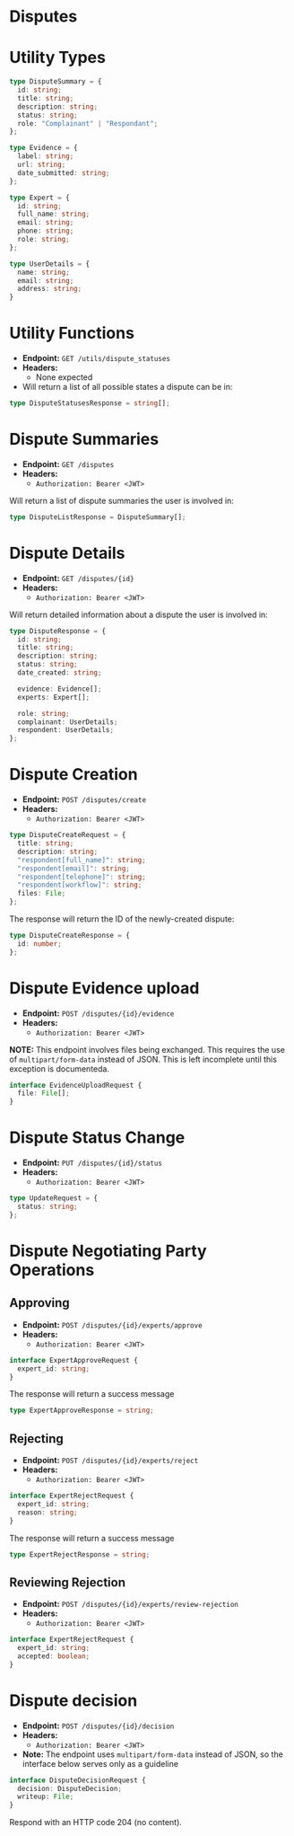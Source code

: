 # Disputes

# Utility Types

```ts
type DisputeSummary = {
  id: string;
  title: string;
  description: string;
  status: string;
  role: "Complainant" | "Respondant";
};

type Evidence = {
  label: string;
  url: string;
  date_submitted: string;
};

type Expert = {
  id: string;
  full_name: string;
  email: string;
  phone: string;
  role: string;
};

type UserDetails = {
  name: string;
  email: string;
  address: string;
}

```

# Utility Functions

- **Endpoint:** `GET /utils/dispute_statuses`
- **Headers:**
  - None expected
- Will return a list of all possible states a dispute can be in:

```ts
type DisputeStatusesResponse = string[];
```

# Dispute Summaries

- **Endpoint:** `GET /disputes`
- **Headers:**
  - `Authorization: Bearer <JWT>`

Will return a list of dispute summaries the user is involved in:

```ts
type DisputeListResponse = DisputeSummary[];
```

# Dispute Details

- **Endpoint:** `GET /disputes/{id}`
- **Headers:**
  - `Authorization: Bearer <JWT>`

Will return detailed information about a dispute the user is involved in:

```ts
type DisputeResponse = {
  id: string;
  title: string;
  description: string;
  status: string;
  date_created: string;

  evidence: Evidence[];
  experts: Expert[];

  role: string;
  complainant: UserDetails;
  respondent: UserDetails; 
};
```

# Dispute Creation

- **Endpoint:** `POST /disputes/create`
- **Headers:**
  - `Authorization: Bearer <JWT>`

```ts
type DisputeCreateRequest = {
  title: string;
  description: string;
  "respondent[full_name]": string;
  "respondent[email]": string;
  "respondent[telephone]": string;
  "respondent[workflow]": string;
  files: File;
};
```

The response will return the ID of the newly-created dispute:

```ts
type DisputeCreateResponse = {
  id: number;
};
```

# Dispute Evidence upload

- **Endpoint:** `POST /disputes/{id}/evidence`
- **Headers:**
  - `Authorization: Bearer <JWT>`

**NOTE:** This endpoint involves files being exchanged. This requires the use of `multipart/form-data` instead of JSON.
This is left incomplete until this exception is documenteda.

```ts
interface EvidenceUploadRequest {
  file: File[];
}
```

# Dispute Status Change

- **Endpoint:** `PUT /disputes/{id}/status`
- **Headers:**
  - `Authorization: Bearer <JWT>`

```ts
type UpdateRequest = {
  status: string;
};
```

# Dispute Negotiating Party Operations

## Approving

- **Endpoint:** `POST /disputes/{id}/experts/approve`
- **Headers:**
  - `Authorization: Bearer <JWT>`

```ts
interface ExpertApproveRequest {
  expert_id: string;
}
```

The response will return a success message

```ts
type ExpertApproveResponse = string;
```

## Rejecting

- **Endpoint:** `POST /disputes/{id}/experts/reject`
- **Headers:**
  - `Authorization: Bearer <JWT>`

```ts
interface ExpertRejectRequest {
  expert_id: string;
  reason: string;
}
```

The response will return a success message

```ts
type ExpertRejectResponse = string;
```

## Reviewing Rejection

- **Endpoint:** `POST /disputes/{id}/experts/review-rejection`
- **Headers:**
  - `Authorization: Bearer <JWT>`

```ts
interface ExpertRejectRequest {
  expert_id: string;
  accepted: boolean;
}
```

# Dispute decision

- **Endpoint:** `POST /disputes/{id}/decision`
- **Headers:**
  - `Authorization: Bearer <JWT>`
- **Note:** The endpoint uses `multipart/form-data` instead of JSON, so the interface below serves only as a guideline

```ts
interface DisputeDecisionRequest {
  decision: DisputeDecision;
  writeup: File;
}
```

Respond with an HTTP code 204 (no content).

